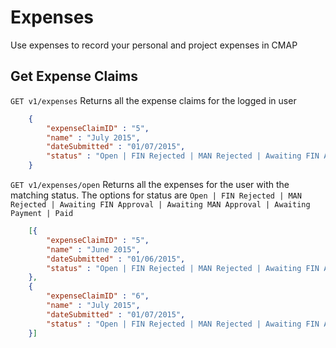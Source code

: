 # Expenses
Use expenses to record your personal and project expenses in CMAP

## Get Expense Claims
`GET v1/expenses` Returns all the expense claims for the logged in user

```json
	{
		"expenseClaimID" : "5", 
		"name" : "July 2015", 
		"dateSubmitted" : "01/07/2015", 
		"status" : "Open | FIN Rejected | MAN Rejected | Awaiting FIN Approval | Awaiting MAN Approval | Awaiting Payment | Paid"
	}
```

`GET v1/expenses/open` Returns all the expenses for the user with the matching status. The options for status are `Open | FIN Rejected | MAN Rejected | Awaiting FIN Approval | Awaiting MAN Approval | Awaiting Payment | Paid`

```json
	[{
		"expenseClaimID" : "5", 
		"name" : "June 2015", 
		"dateSubmitted" : "01/06/2015", 
		"status" : "Open | FIN Rejected | MAN Rejected | Awaiting FIN Approval | Awaiting MAN Approval | Awaiting Payment | Paid"
	},
	{
		"expenseClaimID" : "6", 
		"name" : "July 2015", 
		"dateSubmitted" : "01/07/2015", 
		"status" : "Open | FIN Rejected | MAN Rejected | Awaiting FIN Approval | Awaiting MAN Approval | Awaiting Payment | Paid"
	}]
```